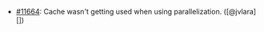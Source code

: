 * [#11664](https://github.com/rubocop/rubocop/issues/11664): Cache wasn't getting used when using parallelization. ([@jvlara][])
